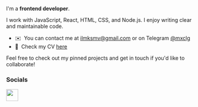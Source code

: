 I'm a **frontend developer**.

I work with JavaScript, React, HTML, CSS, and Node.js. I enjoy writing clear and maintainable code.

* ✉️  You can contact me at [ilmksmv@gmail.com](mailto:ilmksmv@gmail.com) or on Telegram [@mxclg](https://t.me/mxclg)  
* 📄  Check my CV [here](https://cv.hexlet.io/ru/resumes/4128)
  
Feel free to check out my pinned projects and get in touch if you'd like to collaborate!

### Socials

<p align="left"> <a href="https://www.linkedin.com/in/ilya--maksimov/" target="_blank" rel="noreferrer"> <picture> <source media="(prefers-color-scheme: dark)" srcset="https://raw.githubusercontent.com/danielcranney/readme-generator/main/public/icons/socials/linkedin-dark.svg" /> <source media="(prefers-color-scheme: light)" srcset="https://raw.githubusercontent.com/danielcranney/readme-generator/main/public/icons/socials/linkedin.svg" /> <img src="https://raw.githubusercontent.com/danielcranney/readme-generator/main/public/icons/socials/linkedin.svg" width="32" height="32" /> </picture> </a></p>

